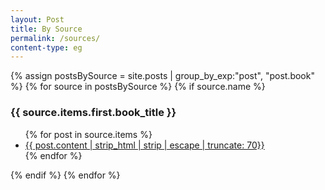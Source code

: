 ```yaml
---
layout: Post
title: By Source
permalink: /sources/
content-type: eg
---
```


{% assign postsBySource = 
site.posts | group_by_exp:"post", "post.book" %}
{% for source in postsBySource %}
{% if source.name %}
  <h3 id="{{ source.name }}">{{ source.items.first.book_title }}</h3>
  <ul class="">
      {% for post in source.items %}
        <li style="">
          <a href="{{post.url}}">
            {{ post.content | strip_html | strip | escape | truncate: 70}}
          </a>
        </li>
      {% endfor %}
  </ul>
{% endif %}
{% endfor %}
